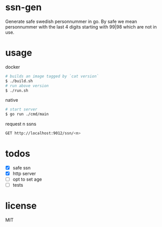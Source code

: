 # ssn-gen
Generate safe swedish personnummer in go. By safe we mean personnummer with the last 4 digits starting with 99|98 which are not in use.

# usage
docker
```bash
# builds an image tagged by `cat version`
$ ./build.sh
# run above version
$ ./run.sh
```

native
```bash
# start server
$ go run ./cmd/main
```

request n ssns
```bash
GET http://localhost:9012/ssn/<n>
```

# todos
- [x] safe ssn
- [x] http server
- [ ] opt to set age
- [ ] tests

# license
MIT
